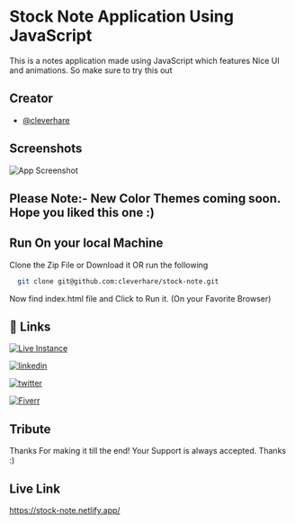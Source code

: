 
# Stock Note Application Using JavaScript
This is a notes application made using JavaScript which features Nice UI and animations. So make sure to try this out

## Creator

- [@cleverhare](https://www.github.com/cleverhare)


## Screenshots

![App Screenshot](https://screenshot-proxy.netlify.app/f_webp,w_336/https://d33wubrfki0l68.cloudfront.net/62d3f4def9d0aa0009475890/screenshot_2022-07-17-11-39-17-0000.png)
## Please Note:- New Color Themes coming soon. Hope you liked this one :)


## Run On your local Machine

Clone the Zip File or Download it
OR run the following
```bash
  git clone git@github.com:cleverhare/stock-note.git
```
Now find index.html file and Click to Run it.  (On your Favorite Browser)
    
## 🔗 Links
[![Live Instance](https://img.shields.io/badge/Live_Instance-000?style=for-the-badge&logo=ko-fi&logoColor=white)](https://stock-note.netlify.app/)

[![linkedin](https://img.shields.io/badge/linkedin-0A66C2?style=for-the-badge&logo=linkedin&logoColor=white)](https://www.linkedin.com/in/soumyajit-brahma-b665b4231/)

[![twitter](https://img.shields.io/badge/twitter-1DA1F2?style=for-the-badge&logo=twitter&logoColor=white)](https://twitter.com/scaresteeler)

[![Fiverr](https://img.shields.io/badge/Fiverr-3ea088?style=for-the-badge&logo=fiverr&logoColor=white)](https://fiverr.com/cleverhare)
## Tribute

Thanks For making it till the end! Your Support is always accepted. Thanks :)


## Live Link

https://stock-note.netlify.app/

